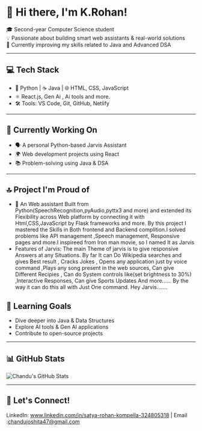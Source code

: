 # 👋 Hi there, I'm K.Rohan!

🎓 Second-year Computer Science student  
💡 Passionate about building smart web assistants & real-world solutions  
🚀 Currently improving my skills related to Java and Advanced DSA

---

## 💻 Tech Stack
- 🐍 Python | ☕ Java | 🌐 HTML, CSS, JavaScript  
- ⚛️ React.js, Gen Ai , Ai tools and more.
- 🛠️ Tools: VS Code, Git, GitHub, Netlify

---

## 🧠 Currently Working On
- 🗣️ A personal Python-based Jarvis Assistant  
- 🌍 Web development projects using React  
- 📚 Problem-solving using Java & DSA

---
## 🔝 Project I'm Proud of
- 🤖 An Web assistant Built from Python(SpeechRecognition,pyAudio,pyttx3 and more) and extended its Flexibility across Web platform by connecting it with Html,CSS,JavaScript by Flask frameworks and more. By this        project I mastered the Skills in Both frontend and Backend complition.I solved problems like API management ,Speech management, Responsive pages and more.I inspireed from Iron man movie, so I named It as          Jarvis
- Features of Jarvis:  The main Theme of jarvis is to give responsive Answers at any Situations. By far It can Do Wikipedia searches and gives Best result , Cracks Jokes , Opens any application just by voice                             command ,Plays any song present in the web sources, Can give Different Recipies , Can do System controls like(set brightness to 30%) ,Interactive Responses, Can give Sports Updates And                             more...... By the way it can do this all with Just One command. Hey Jarvis.......

## 🌱 Learning Goals
- Dive deeper into Java & Data Structures  
- Explore AI tools & Gen AI applications  
- Contribute to open-source projects

---

## 📊 GitHub Stats
![Chandu's GitHub Stats](https://github-readme-stats.vercel.app/api?username=rohan45327&show_icons=false&theme=radical)

---

## 🔗 Let's Connect!
LinkedIn: www.linkedin.com/in/satya-rohan-kompella-324805318 | Email :chandujoshita47@gmail.com


